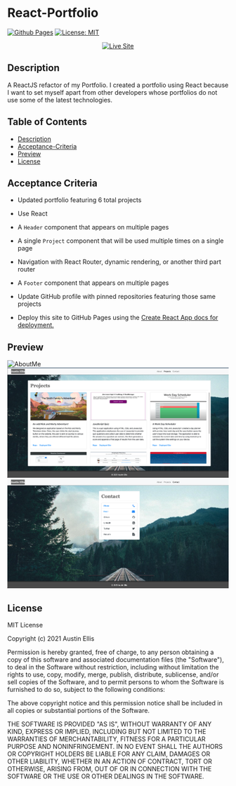 # React-Portfolio

[![Github Pages](https://img.shields.io/badge/Heroku%20link-%40Adellis95-orange)](https://adellis95.github.io/React-Portfolio/)
[![License: MIT](https://img.shields.io/badge/License-MIT-yellow.svg)](https://opensource.org/licenses/MIT)

<p align="center">
    <a href="https://adellis95.github.io/React-Portfolio/"><img src="https://img.shields.io/badge/-👉 See Live Site-success?style=for-the-badge"  alt="Live Site" /></a>
</p>

## Description

A ReactJS refactor of my Portfolio. I created a portfolio using React because I want to set myself apart from other developers whose portfolios do not use some of the latest technologies.

## Table of Contents

- [Description](#description)
- [Acceptance-Criteria](#acceptance-criteria)
- [Preview](#preview)
- [License](#license)

## Acceptance Criteria

- Updated portfolio featuring 6 total projects

- Use React

- A `Header` component that appears on multiple pages

- A single `Project` component that will be used multiple times on a single page

- Navigation with React Router, dynamic rendering, or another third part router

- A `Footer` component that appears on multiple pages

- Update GitHub profile with pinned repositories featuring those same projects

- Deploy this site to GitHub Pages using the [Create React App docs for deployment.](https://create-react-app.dev/docs/deployment/#github-pages)

## Preview

![AboutMe](./src/assets/images/preview.png)
![AboutMe](./src/assets/images/project-preview.png)
![AboutMe](./src/assets/images/contact-preview.png)

## License

MIT License

Copyright (c) 2021 Austin Ellis

Permission is hereby granted, free of charge, to any person obtaining a copy
of this software and associated documentation files (the "Software"), to deal
in the Software without restriction, including without limitation the rights
to use, copy, modify, merge, publish, distribute, sublicense, and/or sell
copies of the Software, and to permit persons to whom the Software is
furnished to do so, subject to the following conditions:

The above copyright notice and this permission notice shall be included in all
copies or substantial portions of the Software.

THE SOFTWARE IS PROVIDED "AS IS", WITHOUT WARRANTY OF ANY KIND, EXPRESS OR
IMPLIED, INCLUDING BUT NOT LIMITED TO THE WARRANTIES OF MERCHANTABILITY,
FITNESS FOR A PARTICULAR PURPOSE AND NONINFRINGEMENT. IN NO EVENT SHALL THE
AUTHORS OR COPYRIGHT HOLDERS BE LIABLE FOR ANY CLAIM, DAMAGES OR OTHER
LIABILITY, WHETHER IN AN ACTION OF CONTRACT, TORT OR OTHERWISE, ARISING FROM,
OUT OF OR IN CONNECTION WITH THE SOFTWARE OR THE USE OR OTHER DEALINGS IN THE
SOFTWARE.
